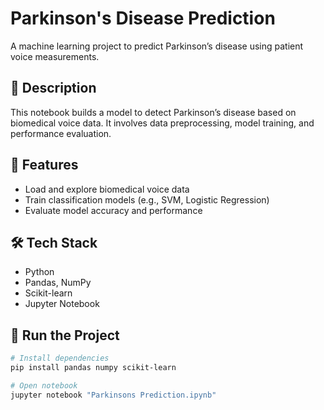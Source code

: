 # Parkinson's Disease Prediction

A machine learning project to predict Parkinson’s disease using patient voice measurements.

## 🧠 Description

This notebook builds a model to detect Parkinson’s disease based on biomedical voice data. It involves data preprocessing, model training, and performance evaluation.

## 🔧 Features

- Load and explore biomedical voice data  
- Train classification models (e.g., SVM, Logistic Regression)  
- Evaluate model accuracy and performance

## 🛠 Tech Stack

- Python  
- Pandas, NumPy  
- Scikit-learn  
- Jupyter Notebook

## 🚀 Run the Project

```bash
# Install dependencies
pip install pandas numpy scikit-learn

# Open notebook
jupyter notebook "Parkinsons Prediction.ipynb"
